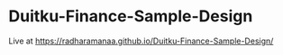 # Duitku-Finance-Sample-Design

Live at https://radharamanaa.github.io/Duitku-Finance-Sample-Design/

